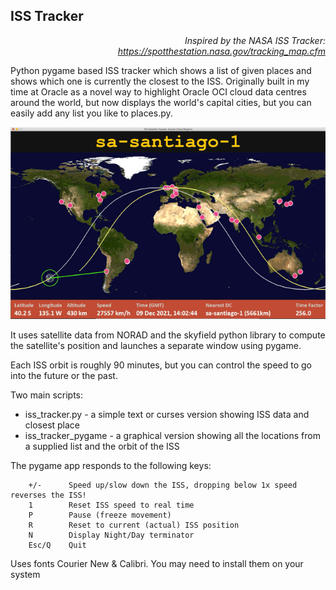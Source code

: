 ## ISS Tracker

*<p align="right">Inspired by the NASA ISS Tracker: https://spotthestation.nasa.gov/tracking_map.cfm</p>*

Python pygame based ISS tracker which shows a list of given places and shows which one is currently the closest to the ISS.
Originally built in my time at Oracle as a novel way to highlight Oracle OCI cloud data centres around the world, but now displays the world's capital cities, but you can easily add any list you like to places.py.

<p align="center"><img src="animation.gif" /></p>

It uses satellite data from NORAD and the skyfield python library to compute the satellite's position and launches a separate window using pygame.

Each ISS orbit is roughly 90 minutes, but you can control the speed to go into the future or the past.

Two main scripts:
* iss_tracker.py - a simple text or curses version showing ISS data and closest place
* iss_tracker_pygame - a graphical version showing all the locations from a supplied list and the orbit of the ISS

The pygame app responds to the following keys:
```
    +/-      Speed up/slow down the ISS, dropping below 1x speed reverses the ISS!
    1        Reset ISS speed to real time
    P        Pause (freeze movement)
    R        Reset to current (actual) ISS position
    N        Display Night/Day terminator
    Esc/Q    Quit
```

Uses fonts Courier New & Calibri. You may need to install them on your system
